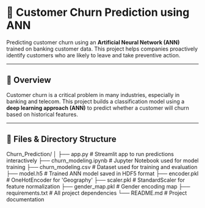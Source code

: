 # 🔮 Customer Churn Prediction using ANN

Predicting customer churn using an **Artificial Neural Network (ANN)** trained on banking customer data. This project helps companies proactively identify customers who are likely to leave and take preventive action.

---

## 🧠 Overview

Customer churn is a critical problem in many industries, especially in banking and telecom. This project builds a classification model using a **deep learning approach (ANN)** to predict whether a customer will churn based on historical features.

---

## 📁 Files & Directory Structure


Churn_Prediction/
│
├── app.py # Streamlit app to run predictions interactively
├── churn_modeling.ipynb # Jupyter Notebook used for model training
├── churn_modeling.csv # Dataset used for training and evaluation
├── model.h5 # Trained ANN model saved in HDF5 format
├── encoder.pkl # OneHotEncoder for 'Geography'
├── scaler.pkl # StandardScaler for feature normalization
├── gender_map.pkl # Gender encoding map
├── requirements.txt # All project dependencies
└── README.md # Project documentation